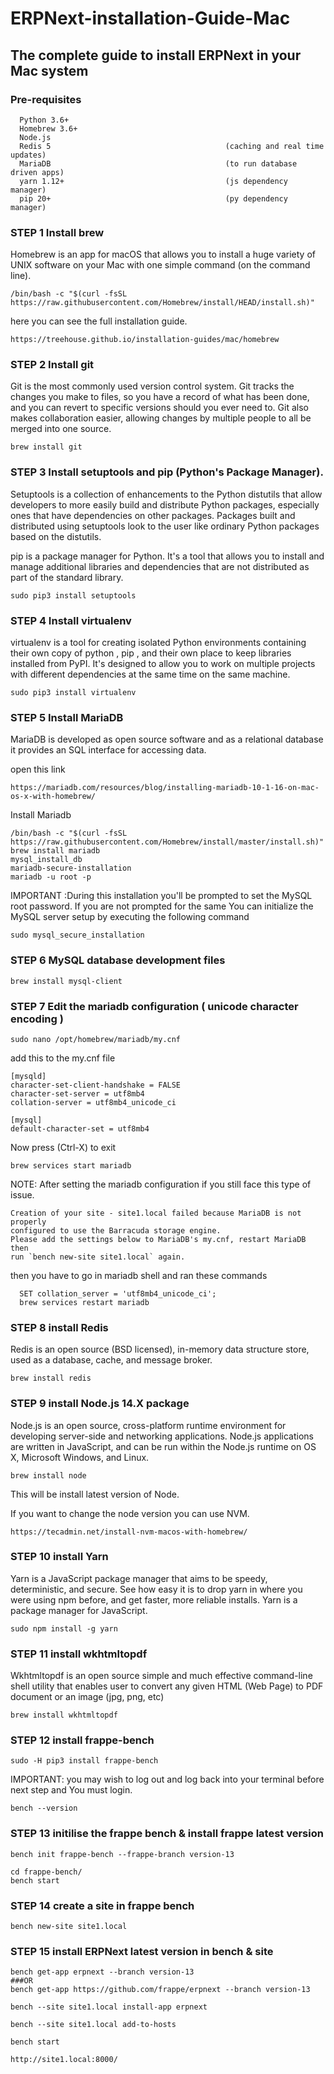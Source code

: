 # ERPNext-installation-Guide-Mac
## The complete guide to install ERPNext in your Mac system

### Pre-requisites 

      Python 3.6+
      Homebrew 3.6+
      Node.js
      Redis 5                                       (caching and real time updates)
      MariaDB                                       (to run database driven apps)
      yarn 1.12+                                    (js dependency manager)
      pip 20+                                       (py dependency manager)


### STEP 1 Install brew
Homebrew is an app for macOS that allows you to install a huge variety of UNIX software on your Mac 
with one simple command (on the command line).

    /bin/bash -c "$(curl -fsSL https://raw.githubusercontent.com/Homebrew/install/HEAD/install.sh)"
    
here you can see the full installation guide.    

    https://treehouse.github.io/installation-guides/mac/homebrew


### STEP 2 Install git
Git is the most commonly used version control system. Git tracks the changes you make to files, 
so you have a record of what has been done, and you can revert to specific versions should you ever need to. 
Git also makes collaboration easier, allowing changes by multiple people to all be merged into one source.
    
    brew install git


### STEP 3 Install setuptools and pip (Python's Package Manager).
Setuptools is a collection of enhancements to the Python distutils that allow developers 
to more easily build and distribute Python packages, especially ones that have 
dependencies on other packages. Packages built and distributed using setuptools 
look to the user like ordinary Python packages based on the distutils.

pip is a package manager for Python.  It's a tool that allows you to install and manage 
additional libraries and dependencies that are not distributed as part of the standard library.

    sudo pip3 install setuptools

### STEP 4 Install virtualenv
virtualenv is a tool for creating isolated Python environments containing their own copy of
python , pip , and their own place to keep libraries installed from PyPI.
It's designed to allow you to work on multiple projects with different dependencies 
at the same time on the same machine.
    
    sudo pip3 install virtualenv
    

### STEP 5 Install MariaDB
MariaDB is developed as open source software and as a relational database it provides an SQL interface 
for accessing data.

open this link

    https://mariadb.com/resources/blog/installing-mariadb-10-1-16-on-mac-os-x-with-homebrew/
 
Install Mariadb

    /bin/bash -c "$(curl -fsSL https://raw.githubusercontent.com/Homebrew/install/master/install.sh)"
    brew install mariadb
    mysql_install_db
    mariadb-secure-installation
    mariadb -u root -p
    
     
IMPORTANT :During this installation you'll be prompted to set the MySQL root password.
If you are not prompted for the same You can initialize the MySQL server setup by executing 
the following command
    
    sudo mysql_secure_installation
    
### STEP 6  MySQL database development files

    brew install mysql-client

### STEP 7 Edit the mariadb configuration ( unicode character encoding )

    sudo nano /opt/homebrew/mariadb/my.cnf

add this to the my.cnf file

    [mysqld]
    character-set-client-handshake = FALSE
    character-set-server = utf8mb4
    collation-server = utf8mb4_unicode_ci

    [mysql]
    default-character-set = utf8mb4

Now press (Ctrl-X) to exit

    brew services start mariadb

NOTE: After setting the mariadb configuration if you still face this type of issue.

    Creation of your site - site1.local failed because MariaDB is not properly
    configured to use the Barracuda storage engine.
    Please add the settings below to MariaDB's my.cnf, restart MariaDB then
    run `bench new-site site1.local` again.
    
then you have to go in mariadb shell and ran these commands

      SET collation_server = 'utf8mb4_unicode_ci';
      brew services restart mariadb

### STEP 8 install Redis
Redis is an open source (BSD licensed), in-memory data structure store, used as a database, 
cache, and message broker.
    
    brew install redis

### STEP 9 install Node.js 14.X package
Node.js is an open source, cross-platform runtime environment for developing server-side and 
networking applications. Node.js applications are written in JavaScript, and can be run within the Node.js
runtime on OS X, Microsoft Windows, and Linux.

    brew install node
    
This will be install latest version of Node.

If you want to change the node version you can use NVM.

    https://tecadmin.net/install-nvm-macos-with-homebrew/

### STEP 10  install Yarn
Yarn is a JavaScript package manager that aims to be speedy, deterministic, and secure. 
See how easy it is to drop yarn in where you were using npm before, and get faster, more reliable installs.
Yarn is a package manager for JavaScript.
    
    sudo npm install -g yarn

### STEP 11 install wkhtmltopdf
Wkhtmltopdf is an open source simple and much effective command-line shell utility that enables 
user to convert any given HTML (Web Page) to PDF document or an image (jpg, png, etc)

    brew install wkhtmltopdf
    
    
### STEP 12 install frappe-bench

    sudo -H pip3 install frappe-bench

IMPORTANT: you may wish to log out and log back into your terminal 
before next step and You must login.
    
    bench --version
    
### STEP 13 initilise the frappe bench & install frappe latest version 

    bench init frappe-bench --frappe-branch version-13
    
    cd frappe-bench/
    bench start
    
### STEP 14 create a site in frappe bench 
    
    bench new-site site1.local

### STEP 15 install ERPNext latest version in bench & site

    bench get-app erpnext --branch version-13
    ###OR
    bench get-app https://github.com/frappe/erpnext --branch version-13

    bench --site site1.local install-app erpnext

    bench --site site1.local add-to-hosts
    
    bench start

    http://site1.local:8000/
